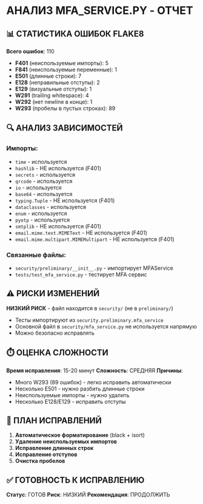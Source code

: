 # АНАЛИЗ MFA_SERVICE.PY - ОТЧЕТ

## 📊 СТАТИСТИКА ОШИБОК FLAKE8

**Всего ошибок**: 110
- **F401** (неиспользуемые импорты): 5
- **F841** (неиспользуемые переменные): 1
- **E501** (длинные строки): 7
- **E128** (неправильные отступы): 2
- **E129** (визуальные отступы): 1
- **W291** (trailing whitespace): 4
- **W292** (нет newline в конце): 1
- **W293** (пробелы в пустых строках): 89

## 🔍 АНАЛИЗ ЗАВИСИМОСТЕЙ

### Импорты:
- `time` - используется
- `hashlib` - НЕ используется (F401)
- `secrets` - используется
- `qrcode` - используется
- `io` - используется
- `base64` - используется
- `typing.Tuple` - НЕ используется (F401)
- `dataclasses` - используется
- `enum` - используется
- `pyotp` - используется
- `smtplib` - НЕ используется (F401)
- `email.mime.text.MIMEText` - НЕ используется (F401)
- `email.mime.multipart.MIMEMultipart` - НЕ используется (F401)

### Связанные файлы:
- `security/preliminary/__init__.py` - импортирует MFAService
- `tests/test_mfa_service.py` - тестирует MFA сервис

## ⚠️ РИСКИ ИЗМЕНЕНИЙ

**НИЗКИЙ РИСК** - файл находится в `security/` (не в `preliminary/`)
- Тесты импортируют из `security.preliminary.mfa_service`
- Основной файл в `security/mfa_service.py` не используется напрямую
- Можно безопасно исправлять

## ⏱️ ОЦЕНКА СЛОЖНОСТИ

**Время исправления**: 15-20 минут
**Сложность**: СРЕДНЯЯ
**Причины**:
- Много W293 (89 ошибок) - легко исправить автоматически
- Несколько E501 - нужно разбить длинные строки
- Неиспользуемые импорты - нужно удалить
- Несколько E128/E129 - исправить отступы

## 🎯 ПЛАН ИСПРАВЛЕНИЙ

1. **Автоматическое форматирование** (black + isort)
2. **Удаление неиспользуемых импортов**
3. **Исправление длинных строк**
4. **Исправление отступов**
5. **Очистка пробелов**

## ✅ ГОТОВНОСТЬ К ИСПРАВЛЕНИЮ

**Статус**: ГОТОВ
**Риск**: НИЗКИЙ
**Рекомендация**: ПРОДОЛЖИТЬ
